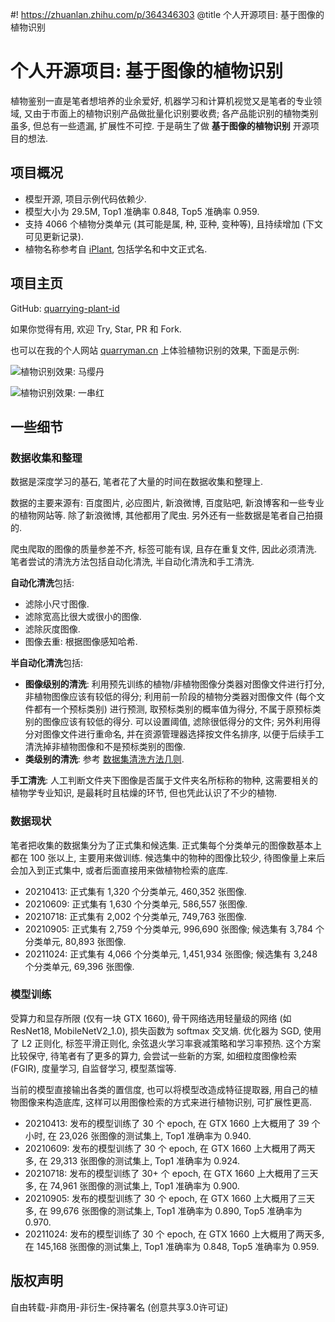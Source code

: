 #! https://zhuanlan.zhihu.com/p/364346303
@title 个人开源项目: 基于图像的植物识别

# 个人开源项目: 基于图像的植物识别

植物鉴别一直是笔者想培养的业余爱好, 机器学习和计算机视觉又是笔者的专业领域, 又由于市面上的植物识别产品做批量化识别要收费; 各产品能识别的植物类别虽多, 但总有一些遗漏, 扩展性不可控. 于是萌生了做 **基于图像的植物识别** 开源项目的想法. 

## 项目概况
- 模型开源, 项目示例代码依赖少.
- 模型大小为 29.5M, Top1 准确率 0.848, Top5 准确率 0.959.
- 支持 4066 个植物分类单元 (其可能是属, 种, 亚种, 变种等), 且持续增加 (下文可见更新记录).
- 植物名称参考自 [iPlant](http://www.iplant.cn/), 包括学名和中文正式名.

## 项目主页
GitHub: [quarrying-plant-id](https://github.com/quarrying/quarrying-plant-id/) 

如果你觉得有用, 欢迎 Try, Star, PR 和 Fork.

也可以在我的个人网站 [quarryman.cn](https://www.quarryman.cn/plant) 上体验植物识别的效果, 下面是示例:

![植物识别效果: 马缨丹](https://pic4.zhimg.com/80/v2-8d6131884b13d61725b48cb0a414bd53.png)

![植物识别效果: 一串红](https://pic4.zhimg.com/80/v2-e25a693c4ba13e1fedee9ff23f47487d.png)

## 一些细节

### 数据收集和整理

数据是深度学习的基石, 笔者花了大量的时间在数据收集和整理上.

数据的主要来源有: 百度图片, 必应图片, 新浪微博, 百度贴吧, 新浪博客和一些专业的植物网站等. 除了新浪微博, 其他都用了爬虫. 另外还有一些数据是笔者自己拍摄的.

爬虫爬取的图像的质量参差不齐, 标签可能有误, 且存在重复文件, 因此必须清洗. 笔者尝试的清洗方法包括自动化清洗, 半自动化清洗和手工清洗.

**自动化清洗**包括: 
- 滤除小尺寸图像. 
- 滤除宽高比很大或很小的图像. 
- 滤除灰度图像.
- 图像去重: 根据图像感知哈希.

**半自动化清洗**包括: 
- **图像级别的清洗**: 利用预先训练的植物/非植物图像分类器对图像文件进行打分, 非植物图像应该有较低的得分; 利用前一阶段的植物分类器对图像文件 (每个文件都有一个预标类别) 进行预测, 取预标类别的概率值为得分, 不属于原预标类别的图像应该有较低的得分. 可以设置阈值, 滤除很低得分的文件; 另外利用得分对图像文件进行重命名, 并在资源管理器选择按文件名排序, 以便于后续手工清洗掉非植物图像和不是预标类别的图像.
- **类级别的清洗**: 参考 [数据集清洗方法几则](https://zhuanlan.zhihu.com/p/424212730).

**手工清洗**: 人工判断文件夹下图像是否属于文件夹名所标称的物种, 这需要相关的植物学专业知识, 是最耗时且枯燥的环节, 但也凭此认识了不少的植物.

### 数据现状

笔者把收集的数据集分为了正式集和候选集. 正式集每个分类单元的图像数基本上都在 100 张以上, 主要用来做训练. 候选集中的物种的图像比较少, 待图像量上来后会加入到正式集中, 或者后面直接用来做植物检索的底库. 

- 20210413: 正式集有 1,320 个分类单元, 460,352 张图像.
- 20210609: 正式集有 1,630 个分类单元, 586,557 张图像.
- 20210718: 正式集有 2,002 个分类单元, 749,763 张图像.
- 20210905: 正式集有 2,759 个分类单元, 996,690 张图像; 候选集有 3,784 个分类单元, 80,893 张图像.
- 20211024: 正式集有 4,066 个分类单元, 1,451,934 张图像; 候选集有 3,248 个分类单元, 69,396 张图像.

### 模型训练
受算力和显存所限 (仅有一块 GTX 1660), 骨干网络选用轻量级的网络 (如 ResNet18, MobileNetV2_1.0), 损失函数为 softmax 交叉熵. 优化器为 SGD, 使用了 L2 正则化, 标签平滑正则化, 余弦退火学习率衰减策略和学习率预热. 这个方案比较保守, 待笔者有了更多的算力, 会尝试一些新的方案, 如细粒度图像检索 (FGIR), 度量学习, 自监督学习, 模型蒸馏等. 

当前的模型直接输出各类的置信度, 也可以将模型改造成特征提取器, 用自己的植物图像来构造底库, 这样可以用图像检索的方式来进行植物识别, 可扩展性更高.

- 20210413: 发布的模型训练了 30 个 epoch, 在 GTX 1660 上大概用了 39 个小时, 在 23,026 张图像的测试集上, Top1 准确率为 0.940.
- 20210609: 发布的模型训练了 30 个 epoch, 在 GTX 1660 上大概用了两天多, 在 29,313 张图像的测试集上, Top1 准确率为 0.924.
- 20210718: 发布的模型训练了 30+ 个 epoch, 在 GTX 1660 上大概用了三天多, 在 74,961 张图像的测试集上, Top1 准确率为 0.900.
- 20210905: 发布的模型训练了 30 个 epoch, 在 GTX 1660 上大概用了三天多, 在 99,676 张图像的测试集上, Top1 准确率为 0.890, Top5 准确率为 0.970.
- 20211024: 发布的模型训练了 30 个 epoch, 在 GTX 1660 上大概用了两天多, 在 145,168 张图像的测试集上, Top1 准确率为 0.848, Top5 准确率为 0.959.

## 版权声明
自由转载-非商用-非衍生-保持署名 (创意共享3.0许可证)

